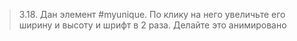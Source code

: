 > 3.18. Дан элемент #myunique. По клику на него увеличьте его ширину и высоту и шрифт в 2 раза. Делайте это анимировано

